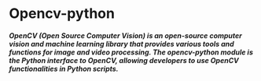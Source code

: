 # Opencv-python
##### OpenCV (Open Source Computer Vision) is an open-source computer vision and machine learning library that provides various tools and functions for image and video processing. The opencv-python module is the Python interface to OpenCV, allowing developers to use OpenCV functionalities in Python scripts.
